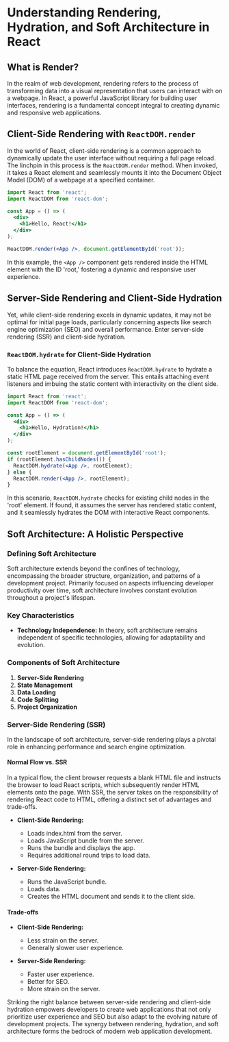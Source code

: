 <!-- # Understanding Rendering and Hydration in React

## What is Render?

In the context of web development, rendering refers to the process of displaying content on a webpage. 
It involves converting data into a visual representation that users can interact with. 
In React, a popular JavaScript library for building user interfaces, rendering plays a crucial role in creating dynamic and responsive web applications.

## Client-Side Rendering with `ReactDOM.render`

React applications often rely on client-side rendering to dynamically update the user interface without reloading the entire page. 
The `ReactDOM.render` method is a key player in this process. When invoked, it takes a React element and mounts it into the DOM (Document Object Model) at a specified container.

```jsx
import React from 'react';
import ReactDOM from 'react-dom';

const App = () => (
  <div>
    <h1>Hello, React!</h1>
  </div>
);

ReactDOM.render(<App />, document.getElementById('root'));
```

In this example, the `<App />` component is rendered inside the HTML element with the ID 'root.' The rendering happens on the client side, allowing for a dynamic and responsive user experience.

## Server-Side Rendering and Client-Side Hydration

While client-side rendering is efficient for dynamic updates, it might not be ideal for initial page loads, especially when dealing with search engine optimization (SEO) and performance. This is where server-side rendering (SSR) and client-side hydration come into play.

### `ReactDOM.hydrate` for Client-Side Hydration

React introduces `ReactDOM.hydrate` to hydrate a static HTML page received from the server. This process involves attaching event listeners and making the static content interactive on the client side.

```jsx
import React from 'react';
import ReactDOM from 'react-dom';

const App = () => (
  <div>
    <h1>Hello, Hydration!</h1>
  </div>
);

const rootElement = document.getElementById('root');
if (rootElement.hasChildNodes()) {
  ReactDOM.hydrate(<App />, rootElement);
} else {
  ReactDOM.render(<App />, rootElement);
}
```

Here, `ReactDOM.hydrate` checks if there are already child nodes in the 'root' element. If so, it assumes that the server has rendered some static content, and it hydrates the existing DOM with interactive React components.

## Why Server-Side Rendering and Client-Side Hydration?

1. **SEO Optimization:** Search engines often struggle with indexing client-side-rendered content. Server-side rendering ensures that search engines can crawl and index your content effectively, improving SEO.

2. **Performance:** Initial page load times can be improved by sending pre-rendered HTML from the server. This provides users with a faster time-to-interactive experience.

3. **Accessibility:** Server-side rendering enhances accessibility by providing a static HTML version of the page that can be read by screen readers before JavaScript is loaded.

4. **Progressive Enhancement:** Server-side rendering delivers a baseline experience, and client-side hydration adds interactivity. This approach embraces the concept of progressive enhancement, catering to a broader range of users.

## Finding the Right Balance

While server-side rendering provides benefits, it's essential to strike a balance between server-side and client-side rendering. Not all rendering tasks need to happen on the server; some are better suited for the client, especially those requiring dynamic updates and user interactions.

By strategically distributing rendering tasks between the server and the client, developers can create web applications that are not only SEO-friendly and performant but also interactive and dynamic for users. The synergy between server-side rendering and client-side hydration is a powerful strategy for building modern web applications that prioritize both user experience and search engine visibility. -->
# Understanding Rendering, Hydration, and Soft Architecture in React

## What is Render?

In the realm of web development, rendering refers to the process of transforming data into a visual representation that users can interact with on a webpage. In React, a powerful JavaScript library for building user interfaces, rendering is a fundamental concept integral to creating dynamic and responsive web applications.

## Client-Side Rendering with `ReactDOM.render`

In the world of React, client-side rendering is a common approach to dynamically update the user interface without requiring a full page reload. The linchpin in this process is the `ReactDOM.render` method. When invoked, it takes a React element and seamlessly mounts it into the Document Object Model (DOM) of a webpage at a specified container.

```jsx
import React from 'react';
import ReactDOM from 'react-dom';

const App = () => (
  <div>
    <h1>Hello, React!</h1>
  </div>
);

ReactDOM.render(<App />, document.getElementById('root'));
```

In this example, the `<App />` component gets rendered inside the HTML element with the ID 'root,' fostering a dynamic and responsive user experience.

## Server-Side Rendering and Client-Side Hydration

Yet, while client-side rendering excels in dynamic updates, it may not be optimal for initial page loads, particularly concerning aspects like search engine optimization (SEO) and overall performance. Enter server-side rendering (SSR) and client-side hydration.

### `ReactDOM.hydrate` for Client-Side Hydration

To balance the equation, React introduces `ReactDOM.hydrate` to hydrate a static HTML page received from the server. This entails attaching event listeners and imbuing the static content with interactivity on the client side.

```jsx
import React from 'react';
import ReactDOM from 'react-dom';

const App = () => (
  <div>
    <h1>Hello, Hydration!</h1>
  </div>
);

const rootElement = document.getElementById('root');
if (rootElement.hasChildNodes()) {
  ReactDOM.hydrate(<App />, rootElement);
} else {
  ReactDOM.render(<App />, rootElement);
}
```

In this scenario, `ReactDOM.hydrate` checks for existing child nodes in the 'root' element. If found, it assumes the server has rendered static content, and it seamlessly hydrates the DOM with interactive React components.

## Soft Architecture: A Holistic Perspective

### Defining Soft Architecture

Soft architecture extends beyond the confines of technology, encompassing the broader structure, organization, and patterns of a development project. Primarily focused on aspects influencing developer productivity over time, soft architecture involves constant evolution throughout a project's lifespan.

### Key Characteristics

- **Technology Independence:** In theory, soft architecture remains independent of specific technologies, allowing for adaptability and evolution.

### Components of Soft Architecture

1. **Server-Side Rendering**
2. **State Management**
3. **Data Loading**
4. **Code Splitting**
5. **Project Organization**

### Server-Side Rendering (SSR)

In the landscape of soft architecture, server-side rendering plays a pivotal role in enhancing performance and search engine optimization.

#### Normal Flow vs. SSR

In a typical flow, the client browser requests a blank HTML file and instructs the browser to load React scripts, which subsequently render HTML elements onto the page. With SSR, the server takes on the responsibility of rendering React code to HTML, offering a distinct set of advantages and trade-offs.

- **Client-Side Rendering:**
  - Loads index.html from the server.
  - Loads JavaScript bundle from the server.
  - Runs the bundle and displays the app.
  - Requires additional round trips to load data.

- **Server-Side Rendering:**
  - Runs the JavaScript bundle.
  - Loads data.
  - Creates the HTML document and sends it to the client side.

#### Trade-offs

- **Client-Side Rendering:**
  - Less strain on the server.
  - Generally slower user experience.

- **Server-Side Rendering:**
  - Faster user experience.
  - Better for SEO.
  - More strain on the server.

Striking the right balance between server-side rendering and client-side hydration empowers developers to create web applications that not only prioritize user experience and SEO but also adapt to the evolving nature of development projects. The synergy between rendering, hydration, and soft architecture forms the bedrock of modern web application development.